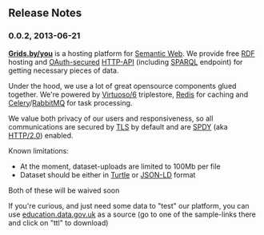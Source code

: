 ## Release Notes

### 0.0.2, 2013-06-21

**[Grids.by/you](http://grids.by/you)** is a hosting platform for [Semantic Web](https://en.wikipedia.org/wiki/Semantic_web). We provide free [RDF](http://www.w3.org/RDF/ "RDF - Semantic Web Standards") hosting and [OAuth-secured](http://oauth.net/core/1.0a/ "OAuth Core 1.0a") [HTTP-API](API.md) (including [SPARQL](http://www.w3.org/TR/2013/REC-sparql11-protocol-20130321/ "SPARQL 1.1 Protocol") endpoint) for getting necessary pieces of data.

Under the hood, we use a lot of great opensource components glued together. We're powered by [Virtuoso/6](http://virtuoso.openlinksw.com/dataspace/doc/dav/wiki/Main/ "Virtuoso Open-Source Wiki : Virtuoso Open-Source Edition") triplestore, [Redis](http://redis.io/ "Redis") for caching and [Celery](http://www.celeryproject.org/ "Homepage | Celery: Distributed Task Queue")/[RabbitMQ](http://www.rabbitmq.com/ "RabbitMQ - Messaging that just works") for task processing.

We value both privacy of our users and responsiveness, so all communications are secured by [TLS](https://en.wikipedia.org/wiki/Transport_Layer_Security) by default and are [SPDY](http://www.chromium.org/spdy "SPDY - The Chromium Projects") (aka [HTTP/2.0](https://en.wikipedia.org/wiki/HTTP_2.0)) enabled.

Known limitations:

* At the moment, dataset-uploads are limited to 100Mb per file
* Dataset should be either in [Turtle](http://www.w3.org/TeamSubmission/turtle/ "Turtle - Terse RDF Triple Language") or [JSON-LD](http://json-ld.org/ "JSON-LD - JSON for Linking Data") format

Both of these will be waived soon

If you're curious, and just need some data to "test" our platform, you can use [education.data.gov.uk](http://education.data.gov.uk/ "education.data.gov.uk") as a source (go to one of the sample-links there and click on "ttl" to download)
